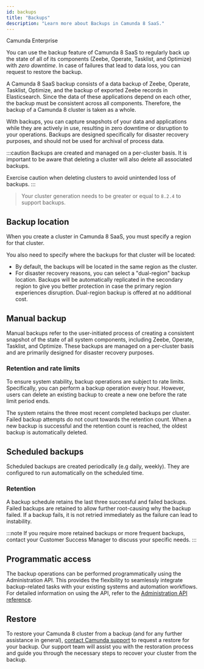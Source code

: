 ```yaml
---
id: backups
title: "Backups"
description: "Learn more about Backups in Camunda 8 SaaS."
---
```


<span class="badge badge--enterprise-only">Camunda Enterprise</span>

You can use the backup feature of Camunda 8 SaaS to regularly back up the state of all of its components (Zeebe, Operate, Tasklist, and Optimize) with _zero downtime_. In case of failures that lead to data loss, you can request to restore the backup.

A Camunda 8 SaaS backup consists of a data backup of Zeebe, Operate, Tasklist, Optimize, and the backup of exported Zeebe records in Elasticsearch. Since the data of these applications depend on each other, the backup must be consistent across all components. Therefore, the backup of a Camunda 8 cluster is taken as a whole.

With backups, you can capture snapshots of your data and applications while they are actively in use, resulting in zero downtime or disruption to your operations. Backups are designed specifically for disaster recovery purposes, and should not be used for archival of process data.

:::caution
Backups are created and managed on a per-cluster basis. It is important to be aware that deleting a cluster will also delete all associated backups.

Exercise caution when deleting clusters to avoid unintended loss of backups.
:::

> Your cluster generation needs to be greater or equal to `8.2.4` to support backups.

## Backup location

When you create a cluster in Camunda 8 SaaS, you must specify a region for that cluster.

You also need to specify where the backups for that cluster will be located:

- By default, the backups will be located in the same region as the cluster.
- For disaster recovery reasons, you can select a "dual-region" backup location. Backups will be automatically replicated in the secondary region to give you better protection in case the primary region experiences disruption. Dual-region backup is offered at no additional cost.

## Manual backup

Manual backups refer to the user-initiated process of creating a consistent snapshot of the state of all system components, including Zeebe, Operate, Tasklist, and Optimize. These backups are managed on a per-cluster basis and are primarily designed for disaster recovery purposes.

### Retention and rate limits

To ensure system stability, backup operations are subject to rate limits. Specifically, you can perform a backup operation every hour.
However, users can delete an existing backup to create a new one before the rate limit period ends.

The system retains the three most recent completed backups per cluster. Failed backup attempts do not count towards the retention count. When a new backup is successful and the retention count is reached, the oldest backup is automatically deleted.

## Scheduled backups

Scheduled backups are created periodically (e.g daily, weekly). They are configured to run automatically on the scheduled time.

### Retention

A backup schedule retains the last three successful and failed backups. Failed backups are retained to allow further root-causing why the backup failed. If a backup fails, it is not retried immediately as the failure can lead to instability.

:::note
If you require more retained backups or more frequent backups, contact your Customer Success Manager to discuss your specific needs.
:::

## Programmatic access

The backup operations can be performed programmatically using the Administration API.
This provides the flexibility to seamlessly integrate backup-related tasks with your existing systems and automation workflows.
For detailed information on using the API, refer to the [Administration API reference](/docs/apis-tools/administration-api/administration-api-reference.md).

## Restore

To restore your Camunda 8 cluster from a backup (and for any further assistance in general), [contact Camunda support](https://camunda.com/services/support/) to request a restore for your backup. Our support team will assist you with the restoration process and guide you through the necessary steps to recover your cluster from the backup.
